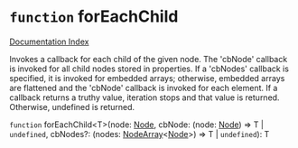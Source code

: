 # `function` forEachChild

[Documentation Index](../README.md)

Invokes a callback for each child of the given node. The 'cbNode' callback is invoked for all child nodes
stored in properties. If a 'cbNodes' callback is specified, it is invoked for embedded arrays; otherwise,
embedded arrays are flattened and the 'cbNode' callback is invoked for each element. If a callback returns
a truthy value, iteration stops and that value is returned. Otherwise, undefined is returned.

`function` forEachChild\<T>(node: [Node](../interface.Node/README.md), cbNode: (node: [Node](../interface.Node/README.md)) => T | `undefined`, cbNodes?: (nodes: [NodeArray](../interface.NodeArray/README.md)\<[Node](../interface.Node/README.md)>) => T | `undefined`): T